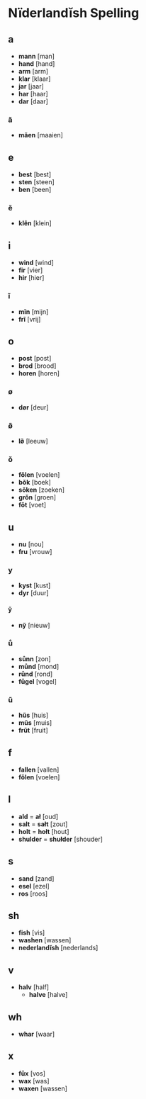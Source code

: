 # Nïderlandĭsh Spelling

## a

* **mann** [man]
* **hand** [hand]
* **arm** [arm]
* **klar** [klaar]
* **jar** [jaar]
* **har** [haar]
* **dar** [daar]

### ã

* **mãen** [maaien]

## e

* **best** [best]
* **sten** [steen]
* **ben** [been]

### ẽ

* **klẽn** [klein]

## i

* **wind** [wind]
* **fir** [vier]
* **hir** [hier]

### ĩ

* **mĩn** [mijn]
* **frĩ** [vrij]

## o

* **post** [post]
* **brod** [brood]
* **horen** [horen]

### ø

* **dør** [deur]

### ø̃

* **lø̃** [leeuw]

### ǒ

* **fǒlen** [voelen]
* **bǒk** [boek]
* **sǒken** [zoeken]
* **grǒn** [groen]
* **fǒt** [voet]

## u

* **nu** [nou]
* **fru** [vrouw]

### y

* **kyst** [kust]
* **dyr** [duur]

#### ỹ

* **nỹ** [nieuw]

### ů

* **sůnn** [zon]
* **můnd** [mond]
* **růnd** [rond]
* **fůgel** [vogel]

### ũ

* **hũs** [huis]
* **mũs** [muis]
* **frũt** [fruit]

## f

* **fallen** [vallen]
* **fǒlen** [voelen]

## l

* **ald** = **ał** [oud]
* **salt** = **sałt** [zout]
* **holt** = **hołt** [hout]
* **shulder** = **shułder** [shouder]

## s

* **sand** [zand]
* **esel** [ezel]
* **ros** [roos]

## sh

* **fish** [vis]
* **washen** [wassen]
* **nederlandĭsh** [nederlands]

## v

* **halv** [half]
  * **halve** [halve]

## wh

* **whar** [waar]

## x

* **fůx** [vos]
* **wax** [was]
* **waxen** [wassen]

